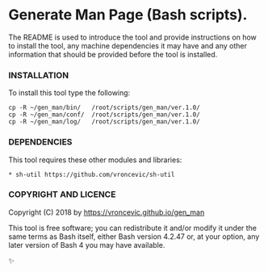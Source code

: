 # Generate Man Page (Bash scripts).

The README is used to introduce the tool and provide instructions on
how to install the tool, any machine dependencies it may have and any
other information that should be provided before the tool is installed.

### INSTALLATION

To install this tool type the following:

```
cp -R ~/gen_man/bin/   /root/scripts/gen_man/ver.1.0/
cp -R ~/gen_man/conf/  /root/scripts/gen_man/ver.1.0/
cp -R ~/gen_man/log/   /root/scripts/gen_man/ver.1.0/
```

### DEPENDENCIES

This tool requires these other modules and libraries:

	* sh-util https://github.com/vroncevic/sh-util

### COPYRIGHT AND LICENCE

Copyright (C) 2018 by https://vroncevic.github.io/gen_man

This tool is free software; you can redistribute it and/or modify
it under the same terms as Bash itself, either Bash version 4.2.47 or,
at your option, any later version of Bash 4 you may have available.

:sparkles:

